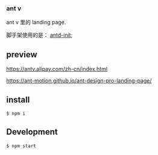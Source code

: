 ### ant v

ant v 里的 landing page. 

脚手架使用的是： [antd-init](https://github.com/ant-design/antd-init);

## preview

https://antv.alipay.com/zh-cn/index.html

https://ant-motion.github.io/ant-design-pro-landing-page/


## install
```
$ npm i 
```

## Development

```
$ npm start
```